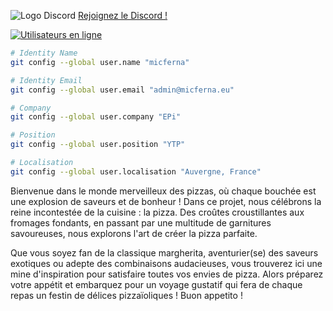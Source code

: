 ![Logo Discord](https://zupimages.net/up/23/26/rumo.png)
[Rejoignez le Discord !](https://discord.gg/rSfTxaW)

[![Utilisateurs en ligne](https://img.shields.io/discord/347412941630341121?style=flat-square&logo=discord&colorB=7289DA)](https://discord.gg/347412941630341121)

```sh
# Identity Name
git config --global user.name "micferna"

# Identity Email
git config --global user.email "admin@micferna.eu"

# Company
git config --global user.company "EPi"

# Position 
git config --global user.position "YTP" 

# Localisation 
git config --global user.localisation "Auvergne, France" 
```

Bienvenue dans le monde merveilleux des pizzas, où chaque bouchée est une explosion de saveurs et de bonheur ! 
Dans ce projet, nous célébrons la reine incontestée de la cuisine : la pizza. Des croûtes croustillantes aux fromages fondants, en passant par une multitude de garnitures savoureuses, nous explorons l'art de créer la pizza parfaite. 

Que vous soyez fan de la classique margherita, aventurier(se) des saveurs exotiques ou adepte des combinaisons audacieuses, vous trouverez ici une mine d'inspiration pour satisfaire toutes vos envies de pizza. 
Alors préparez votre appétit et embarquez pour un voyage gustatif qui fera de chaque repas un festin de délices pizzaïoliques ! Buon appetito !
